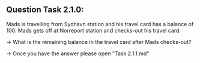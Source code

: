 Question Task 2.1.0:
--------------------

Mads is travelling from Sydhavn station and his travel card has a balance of 100. 
Mads gets off at Norreport station and checks-out his travel card.

-> What is the remaining balance in the travel card after Mads checks-out?

-> Once you have the answer please open "Task 2.1.1.md"